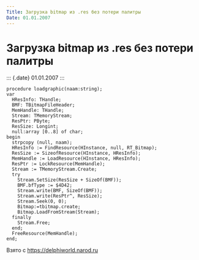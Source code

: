 ```yaml
---
Title: Загрузка bitmap из .res без потери палитры
Date: 01.01.2007
---
```



Загрузка bitmap из .res без потери палитры
==========================================

::: {.date}
01.01.2007
:::

    procedure loadgraphic(naam:string);
    var
      HResInfo: THandle;
      BMF: TBitmapFileHeader;
      MemHandle: THandle;
      Stream: TMemoryStream;
      ResPtr: PByte;
      ResSize: Longint;
      null:array [0..8] of char;
    begin
      strpcopy (null, naam);
      HResInfo := FindResource(HInstance, null, RT_Bitmap);
      ResSize := SizeofResource(HInstance, HResInfo);
      MemHandle := LoadResource(HInstance, HResInfo);
      ResPtr := LockResource(MemHandle);
      Stream := TMemoryStream.Create;
      try
        Stream.SetSize(ResSize + SizeOf(BMF));
        BMF.bfType := $4D42;
        Stream.write(BMF, SizeOf(BMF));
        Stream.write(ResPtr^, ResSize);
        Stream.Seek(0, 0);
        Bitmap:=tbitmap.create;
        Bitmap.LoadFromStream(Stream);
      finally
        Stream.Free;
      end;
      FreeResource(MemHandle);
    end;

Взято с <https://delphiworld.narod.ru>
